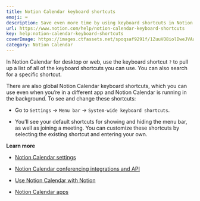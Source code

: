 ```yaml
---
title: Notion Calendar keyboard shortcuts
emoji: ⌨️
description: Save even more time by using keyboard shortcuts in Notion Calendar ⌨️
url: https://www.notion.com/help/notion-calendar-keyboard-shortcuts
key: help:notion-calendar-keyboard-shortcuts
coverImage: https://images.ctfassets.net/spoqsaf9291f/1ZuuVO8iolDweJVAaLwFQJ/0a169e9ffb745af66c6f5393034275c6/keyboard-shortcuts.png
category: Notion Calendar
---
```


In Notion Calendar for desktop or web, use the keyboard shortcut `?` to pull up a list of all of the keyboard shortcuts you can use. You can also search for a specific shortcut.

There are also global Notion Calendar keyboard shortcuts, which you can use even when you’re in a different app and Notion Calendar is running in the background. To see and change these shortcuts:

* Go to `Settings` → `Menu bar` → `System-wide keyboard shortcuts`.

* You’ll see your default shortcuts for showing and hiding the menu bar, as well as joining a meeting. You can customize these shortcuts by selecting the existing shortcut and entering your own.

**Learn more**

* [Notion Calendar settings](https://www.notion.com/help/notion-calendar-settings)

* [Notion Calendar conferencing integrations and API](https://www.notion.com/help/notion-calendar-integrations)

* [Use Notion Calendar with Notion](https://www.notion.com/help/use-notion-calendar-with-notion)

* [Notion Calendar apps](https://www.notion.com/help/notion-calendar-apps)
